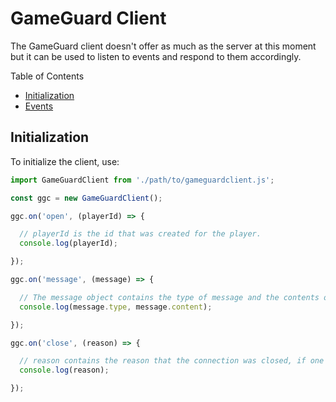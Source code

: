 # GameGuard Client

The GameGuard client doesn't offer as much as the server at this moment but it can be used to listen to events and respond to them accordingly.

Table of Contents

- [Initialization](#initialization)
- [Events](#events)

## **Initialization**

To initialize the client, use:

```js
import GameGuardClient from './path/to/gameguardclient.js';

const ggc = new GameGuardClient();

ggc.on('open', (playerId) => {

  // playerId is the id that was created for the player.
  console.log(playerId);

});

ggc.on('message', (message) => {

  // The message object contains the type of message and the contents of the message.
  console.log(message.type, message.content);

});

ggc.on('close', (reason) => {

  // reason contains the reason that the connection was closed, if one was provided server side.
  console.log(reason);

});
```